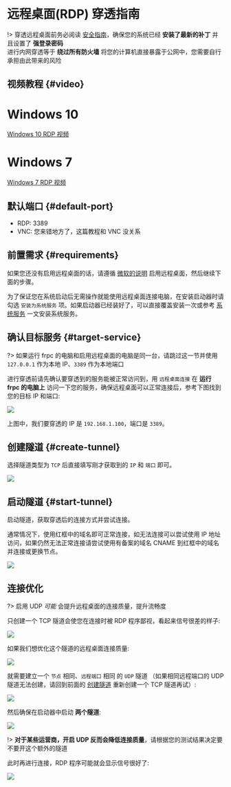 # 远程桌面(RDP) 穿透指南

!> 穿透远程桌面前务必阅读 [安全指南](/bestpractice/security)，确保您的系统已经 **安装了最新的补丁** 并且设置了 **强登录密码**  
进行内网穿透等于 **绕过所有防火墙** 将您的计算机直接暴露于公网中，您需要自行承担由此带来的风险

## 视频教程 {#video}

<style>
.docsify-tabs {
    max-width: 1380px;
    --docsifytabs-content-padding: 8px 8px 4px 8px;
}

.docsify-tabs__content video {
    max-width: 1360px;
    margin: 0 auto;
    width: 100%;
}
</style>

<!-- tabs:start -->

# **Windows 10**

[Windows 10 RDP 视频](_videos/rdp-win10.mp4 ':include :type=video')

# **Windows 7**

[Windows 7 RDP 视频](_videos/rdp-win7.mp4 ':include :type=video')

<!-- tabs:end -->

## 默认端口 {#default-port}

- RDP: 3389
- VNC: 您来错地方了，这篇教程和 VNC 没关系

## 前置需求 {#requirements}

如果您还没有启用远程桌面的话，请遵循 [微软的说明](https://support.microsoft.com/zh-cn/windows/%E5%A6%82%E4%BD%95%E4%BD%BF%E7%94%A8%E8%BF%9C%E7%A8%8B%E6%A1%8C%E9%9D%A2-5fe128d5-8fb1-7a23-3b8a-41e636865e8c ':target=_blank') 启用远程桌面，然后继续下面的步骤。

为了保证您在系统启动后无需操作就能使用远程桌面连接电脑，在安装启动器时请勾选 `安装为系统服务` 项。如果启动器已经装好了，可以直接覆盖安装一次或参考 [系统服务](/launcher/service) 一文安装系统服务。

## 确认目标服务 {#target-service}

?> 如果运行 frpc 的电脑和启用远程桌面的电脑是同一台，请跳过这一节并使用 `127.0.0.1` 作为本地 IP、`3389` 作为本地端口

进行穿透前请先确认要穿透到的服务能被正常访问到，用 `远程桌面连接` 在 **运行 frpc 的电脑上** 访问一下您的服务，确保远程桌面可以正常连接后，参考下图找到您的目标 IP 和端口:

![](./_images/rdp-local-service.png)

上图中，我们要穿透的 IP 是 `192.168.1.100`，端口是 `3389`。

## 创建隧道 {#create-tunnel}

选择隧道类型为 `TCP` 后直接填写刚才获取到的 `IP` 和 `端口` 即可。

![](./_images/rdp-create.png)

## 启动隧道 {#start-tunnel}

启动隧道，获取穿透后的连接方式并尝试连接。

通常情况下，使用红框中的域名即可正常连接，如无法连接可以尝试使用 IP 地址访问，如果仍然无法正常连接请尝试使用有备案的域名 CNAME 到红框中的域名并连接或更换节点。

![](./_images/rdp-4.png)

## 连接优化

?> 启用 UDP *可能* 会提升远程桌面的连接质量，提升流畅度

只创建一个 TCP 隧道会使您在连接时被 RDP 程序鄙视，看起来信号很差的样子:

![](_images/rdp-conn-no-udp.png)

如果我们想优化这个隧道的远程桌面连接质量:

![](_images/rdp-tun-udp-old.png)

就需要建立一个 `节点` 相同、`远程端口` 相同 的 `UDP` 隧道 （如果相同远程端口的 UDP 隧道无法创建，请回到前面的 [创建隧道](#创建隧道) 重新创建一个 TCP 隧道再试）:

![](_images/rdp-tun-udp-new.png)

然后确保在启动器中启动 **两个隧道**:

![](_images/rdp-tun-udp-launcher.png)

!> **对于某些运营商，开启 UDP 反而会降低连接质量**，请根据您的测试结果决定要不要开这个额外的隧道

此时再进行连接，RDP 程序可能就会显示信号很好了:

![](_images/rdp-conn-udp.png)
